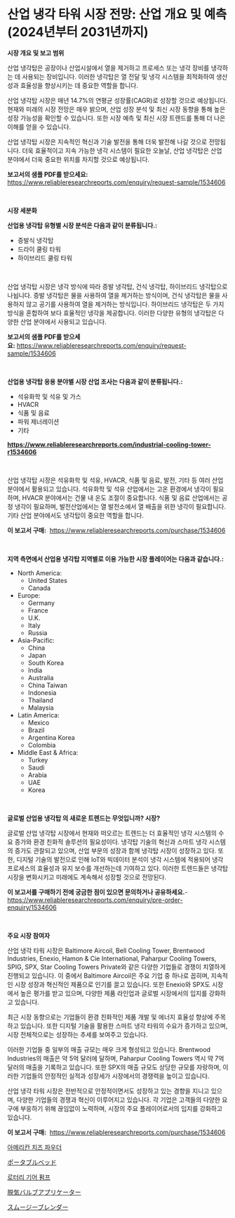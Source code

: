 <p><h1>산업 냉각 타워 시장 전망: 산업 개요 및 예측 (2024년부터 2031년까지)</h1></p><p><strong>시장 개요 및 보고 범위</strong></p>
<p><p>산업 냉각탑은 공장이나 산업시설에서 열을 제거하고 프로세스 또는 냉각 장비를 냉각하는 데 사용되는 장비입니다. 이러한 냉각탑은 열 전달 및 냉각 시스템을 최적화하여 생산성과 효율성을 향상시키는 데 중요한 역할을 합니다. </p><p>산업 냉각탑 시장은 매년 14.7%의 연평균 성장률(CAGR)로 성장할 것으로 예상됩니다. 현재와 미래의 시장 전망은 매우 밝으며, 산업 성장 분석 및 최신 시장 동향을 통해 높은 성장 가능성을 확인할 수 있습니다. 또한 시장 예측 및 최신 시장 트렌드를 통해 더 나은 이해를 얻을 수 있습니다. </p><p>산업 냉각탑 시장은 지속적인 혁신과 기술 발전을 통해 더욱 발전해 나갈 것으로 전망됩니다. 더욱 효율적이고 지속 가능한 냉각 시스템이 필요한 오늘날, 산업 냉각탑은 산업 분야에서 더욱 중요한 위치를 차지할 것으로 예상됩니다.</p></p>
<p><strong>보고서의 샘플 PDF를 받으세요:</strong> <a href="https://www.reliableresearchreports.com/enquiry/request-sample/1534606">https://www.reliableresearchreports.com/enquiry/request-sample/1534606</a></p>
<p>&nbsp;</p>
<p><strong>시장 세분화</strong></p>
<p><strong>산업용 냉각탑 유형별 시장 분석은 다음과 같이 분류됩니다.:</strong></p>
<p><ul><li>증발식 냉각탑</li><li>드라이 쿨링 타워</li><li>하이브리드 쿨링 타워</li></ul></p>
<p>&nbsp;</p>
<p><p>산업 냉각탑 시장은 냉각 방식에 따라 증발 냉각탑, 건식 냉각탑, 하이브리드 냉각탑으로 나뉩니다. 증발 냉각탑은 물을 사용하여 열을 제거하는 방식이며, 건식 냉각탑은 물을 사용하지 않고 공기를 사용하여 열을 제거하는 방식입니다. 하이브리드 냉각탑은 두 가지 방식을 혼합하여 보다 효율적인 냉각을 제공합니다. 이러한 다양한 유형의 냉각탑은 다양한 산업 분야에서 사용되고 있습니다.</p></p>
<p><strong>보고서의 샘플 PDF를 받으세요:</strong>&nbsp;<a href="https://www.reliableresearchreports.com/enquiry/request-sample/1534606">https://www.reliableresearchreports.com/enquiry/request-sample/1534606</a></p>
<p>&nbsp;</p>
<p><strong> 산업용 냉각탑 응용 분야별 시장 산업 조사는 다음과 같이 분류됩니다.:</strong></p>
<p><ul><li>석유화학 및 석유 및 가스</li><li>HVACR</li><li>식품 및 음료</li><li>파워 제너레이션</li><li>기타</li></ul></p>
<p><strong><a href="https://www.reliableresearchreports.com/industrial-cooling-tower-r1534606">https://www.reliableresearchreports.com/industrial-cooling-tower-r1534606</a></strong></p>
<p>&nbsp;</p>
<p><p>산업 냉각탑 시장은 석유화학 및 석유, HVACR, 식품 및 음료, 발전, 기타 등 여러 산업 분야에서 활용되고 있습니다. 석유화학 및 석유 산업에서는 고온 환경에서 냉각이 필요하며, HVACR 분야에서는 건물 내 온도 조절이 중요합니다. 식품 및 음료 산업에서는 공정 냉각이 필요하며, 발전산업에서는 열 발전소에서 열 배출을 위한 냉각이 필요합니다. 기타 산업 분야에서도 냉각탑이 중요한 역할을 합니다.</p></p>
<p><strong>이 보고서 구매:</strong>&nbsp; <a href="https://www.reliableresearchreports.com/purchase/1534606">https://www.reliableresearchreports.com/purchase/1534606</a></p>
<p>&nbsp;</p>
<p><strong>지역 측면에서 산업용 냉각탑 지역별로 이용 가능한 시장 플레이어는 다음과 같습니다.:</strong></p>
<p><ul>
    <li>
        North America:
        <ul>
            <li>United States</li>
            <li>Canada</li>
        </ul>
    </li>
    <li>
        Europe:
        <ul>
            <li>Germany</li>
            <li>France</li>
            <li>U.K.</li>
            <li>Italy</li>
            <li>Russia</li>
        </ul>
    </li>
    <li>
        Asia-Pacific:
        <ul>
            <li>China</li>
            <li>Japan</li>
            <li>South Korea</li>
            <li>India</li>
            <li>Australia</li>
            <li>China Taiwan</li>
            <li>Indonesia</li>
            <li>Thailand</li>
            <li>Malaysia</li>
        </ul>
    </li>
    <li>
        Latin America:
        <ul>
            <li>Mexico</li>
            <li>Brazil</li>
            <li>Argentina Korea</li>
            <li>Colombia</li>
        </ul>
    </li>
    <li>
        Middle East & Africa:
        <ul>
            <li>Turkey</li>
            <li>Saudi</li>
            <li>Arabia</li>
            <li>UAE</li>
            <li>Korea</li>
        </ul>
    </li>
    </ul></p>
<p>&nbsp;</p>
<p><strong>글로벌 산업용 냉각탑 의 새로운 트렌드는 무엇입니까? 시장?</strong></p>
<p><p>글로벌 산업 냉각탑 시장에서 현재와 떠오르는 트렌드는 더 효율적인 냉각 시스템의 수요 증가와 환경 친화적 솔루션의 필요성이다. 냉각탑 기술의 혁신과 스마트 냉각 시스템의 증가도 관찰되고 있으며, 산업 부문의 성장과 함께 냉각탑 시장이 성장하고 있다. 또한, 디지털 기술의 발전으로 인해 IoT와 빅데이터 분석이 냉각 시스템에 적용되어 냉각 프로세스의 효율성과 유지 보수를 개선하는데 기여하고 있다. 이러한 트렌드들은 냉각탑 시장을 변화시키고 미래에도 계속해서 성장할 것으로 전망된다.</p></p>
<p><strong>이 보고서를 구매하기 전에 궁금한 점이 있으면 문의하거나 공유하세요.</strong>- <a href="https://www.reliableresearchreports.com/enquiry/pre-order-enquiry/1534606">https://www.reliableresearchreports.com/enquiry/pre-order-enquiry/1534606</a></p>
<p>&nbsp;</p>
<p><strong>주요 시장 참여자</strong></p>
<p><p>산업 냉각 타워 시장은 Baltimore Aircoil, Bell Cooling Tower, Brentwood Industries, Enexio, Hamon & Cie International, Paharpur Cooling Towers, SPIG, SPX, Star Cooling Towers Private와 같은 다양한 기업들로 경쟁이 치열하게 진행되고 있습니다.  이 중에서 Baltimore Aircoil은 주요 기업 중 하나로 꼽히며, 지속적인 시장 성장과 혁신적인 제품으로 인기를 끌고 있습니다. 또한 Enexio와 SPX도 시장에서 높은 평가를 받고 있으며, 다양한 제품 라인업과 글로벌 시장에서의 입지를 강화하고 있습니다.</p><p>최근 시장 동향으로는 기업들이 환경 친화적인 제품 개발 및 에너지 효율성 향상에 주목하고 있습니다. 또한 디지털 기술을 활용한 스마트 냉각 타워의 수요가 증가하고 있으며, 시장 전체적으로는 성장하는 추세를 보여주고 있습니다.</p><p>이러한 기업들 중 일부의 매출 규모는 매우 크게 형성되고 있습니다. Brentwood Industries의 매출은 약 5억 달러에 달하며, Paharpur Cooling Towers 역시 약 7억 달러의 매출을 기록하고 있습니다.  또한 SPX의 매출 규모도 상당한 규모를 자랑하며, 이러한 기업들의 안정적인 실적과 성장세가 시장에서의 경쟁력을 높이고 있습니다.</p><p>산업 냉각 타워 시장은 전반적으로 안정적이면서도 성장하고 있는 경향을 지니고 있으며, 다양한 기업들의 경쟁과 혁신이 이루어지고 있습니다. 각 기업은 고객들의 다양한 요구에 부응하기 위해 끊임없이 노력하며, 시장의 주요 플레이어로서의 입지를 강화하고 있습니다.</p></p>
<p><strong>이 보고서 구매:</strong>&nbsp;&nbsp;<a href="https://www.reliableresearchreports.com/purchase/1534606">https://www.reliableresearchreports.com/purchase/1534606</a></p>
<p><p><a href="https://medium.com/@munchkin678568/%EB%AF%B8%EA%B5%AD-%EC%B9%98%EC%A6%88-%EA%B0%80%EB%A3%A8-%EC%8B%9C%EC%9E%A5-%EC%A0%84%EB%A7%9D-%EC%82%B0%EC%97%85-%EA%B0%9C%EC%9A%94-%EB%B0%8F-%EC%98%88%EC%B8%A1-2024%EB%85%84%EB%B6%80%ED%84%B0-2031%EB%85%84-00e9dd66e886">아메리칸 치즈 파우더</a></p><p><a href="https://github.com/one-cool-chick/Market-Research-Report-List-1/blob/main/824300319831.md">ポータブルベッド</a></p><p><a href="https://medium.com/@alexemumu2022/%EB%A1%9C%ED%84%B0%EB%A6%AC-%EA%B8%B0%EC%96%B4-%ED%8E%8C%ED%94%84-%EC%8B%9C%EC%9E%A5-%EB%B6%84%EC%84%9D-%EC%97%B0%ED%8F%89%EA%B7%A0-%EC%84%B1%EC%9E%A5%EB%A5%A0-%EC%8B%9C%EC%9E%A5-%EC%84%B8%EB%B6%84%ED%99%94-%EB%B0%8F-%EC%A0%84-%EC%84%B8%EA%B3%84-%EC%82%B0%EC%97%85-%EA%B0%9C%EC%9A%94-740387cecaa6">로터리 기어 펌프</a></p><p><a href="https://medium.com/@michaelerde565/%E3%83%87%E3%82%AC%E3%82%B9%E3%83%90%E3%83%AB%E3%83%96%E3%82%A2%E3%83%97%E3%83%AA%E3%82%B1%E3%83%BC%E3%82%BF%E3%83%BC%E5%B8%82%E5%A0%B4-%E5%B8%82%E5%A0%B4%E3%81%AEcagr-%E5%B8%82%E5%A0%B4%E3%83%88%E3%83%AC%E3%83%B3%E3%83%89-%E3%81%8A%E3%82%88%E3%81%B3%E6%88%90%E9%95%B7%E6%88%A6%E7%95%A5%E3%81%AB%E9%96%A2%E3%81%99%E3%82%8B%E6%B4%9E%E5%AF%9F-93747b5d0cd4">脱気バルブアプリケーター</a></p><p><a href="https://medium.com/@chrispcreem58/%E3%82%B9%E3%83%A0%E3%83%BC%E3%82%B8%E3%83%BC%E3%83%96%E3%83%AC%E3%83%B3%E3%83%80%E3%83%BC%E5%B8%82%E5%A0%B4-%E7%AB%B6%E4%BA%89%E5%88%86%E6%9E%90-%E5%B8%82%E5%A0%B4%E5%8B%95%E5%90%91-2031%E5%B9%B4%E3%81%BE%E3%81%A7%E3%81%AE%E4%BA%88%E6%B8%AC-e637cec82e86">スムージーブレンダー</a></p></p>